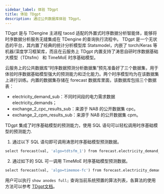 ```yaml
---
sidebar_label: 体验 TDgpt
title: 体验 TDgpt
description: 通过公共数据库体验 TDgpt。
---
```


TDgpt 是与 TDengine 主进程 taosd 适配的外置式时序数据分析智能体，能够将时序数据分析服务无缝集成在 TDengine 的查询执行流程中。 TDgpt 是一个无状态的平台，其内置了经典的统计分析模型库 Statsmodel，内嵌了 torch/Keras 等机器/深度学习框架库，而且在云服务上 TDgpt 内置支持了涛思自研时序数据基础大模型（TDtsfm） 和 TimeMoE 时序基础模型。

云服务上的公共数据库“时序数据预测分析数据集”预先准备好了三个数据集，用于体验时序数据基础模型强大的预测能力和泛化能力。两个时序模型均为在该数据集上进行训练。内置的数据集存储在 forecast 数据库里面，该数据库包括三个数据表：

- electricity_demand_sub：不同时间段的电力需求数据 electricity_demands；
- exchange_2_cpc_results_sub：来源于 NAB 的公开数据集 cpc。
- exchange_2_cpm_results_sub：来源于 NAB 的公开数据集 cpm。

TDgpt 集成了时序基础模型的预测能力，使用 SQL 语句可以轻松调用时序基础模型的预测能力.

1. 通过以下 SQL 语句即可调用涛思时序基础模型预测数据。

  ``` SQL
  select forecast(val, 'algo=tdtsfm_1') from forecast.electricity_demand_sub;
  ```

2. 通过如下的 SQL 可一调用 TimeMoE 时序基础模型预测数据。

  ``` SQL
  select forecast(val, 'algo=timemoe-fc') from forecast.electricity_demand_sub;
  ```

用户可以执行 `show anodes full;` 查询当前系统预置的算法列表，各算法的使用方法可以参考 [TDgpt文档](https://docs.taosdata.com/advanced/TDgpt/introduction/)。

